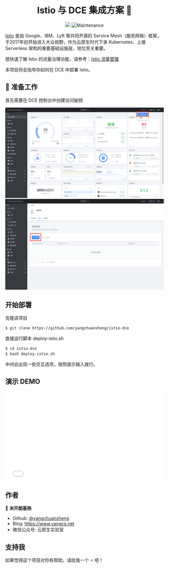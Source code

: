 <h1 align="center">Istio 与 DCE 集成方案 👋</h1>
<center><p>
  <img src="https://img.shields.io/badge/version-1.2.2-blue.svg?cacheSeconds=2592000" />
  <img alt="Maintenance" src="https://img.shields.io/badge/Maintained%3F-yes-green.svg" target="_blank" />
</p></center>

[Istio](https://istio.io/zh) 是由 Google、IBM、Lyft 等共同开源的 Service Mesh（服务网格）框架，于2017年初开始进入大众视野，作为云原生时代下承 Kubernetes、上接 Serverless 架构的重要基础设施层，地位至关重要。

想快速了解 Istio 的流量治理功能，请参考：[Istio 流量管理](https://www.yangcs.net/posts/istio-traffic-management/)

本项目将会指导你如何在 DCE 中部署 Istio。

## 🚀 准备工作
首先需要在 DCE 控制台中创建访问秘钥

<div align=center><img width="700" src="img/create-key-1.png"/></div>

<div align=center><img width="700" src="img/create-key-2.png"/></div>

## 开始部署

克隆该项目

```bash
$ git clone https://github.com/yangchuansheng/istio-dce
```

直接运行脚本 deploy-istio.sh

```bash
$ cd istio-dce
$ bash deploy-istio.sh
```

中间会出现一些交互选项，按照提示输入就行。

## 演示 DEMO

<div style="position: relative; padding-bottom: 56.25%; height: 0; overflow: hidden;">
  <iframe src="//player.bilibili.com/player.html?aid=57954809&cid=101128194&page=1" style="position: absolute; top: 0; left: 0; width: 100%; height: 100%; border:0;" allowfullscreen="true"></iframe>
</div>

## 作者

👤 **米开朗基杨**

* Github: [@yangchuansheng](https://github.com/yangchuansheng)
* Blog: https://www.yangcs.net
* 微信公众号: 云原生实验室

## 支持我

如果觉得这个项目对你有帮助，请给我一个 ⭐️ 吧！
